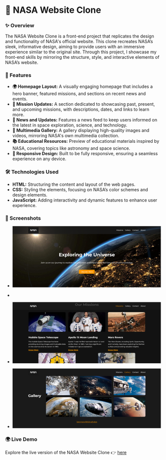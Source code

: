 # 🌌 NASA Website Clone

### ✨ Overview

The NASA Website Clone is a front-end project that replicates the design and functionality of NASA's official website. This clone recreates NASA’s sleek, informative design, aiming to provide users with an immersive experience similar to the original site. Through this project, I showcase my front-end skills by mirroring the structure, style, and interactive elements of NASA’s website.

### 🚀 Features

- **🌍 Homepage Layout:** A visually engaging homepage that includes a hero banner, featured missions, and sections on recent news and events.
- **🚀 Mission Updates:** A section dedicated to showcasing past, present, and upcoming missions, with descriptions, dates, and links to learn more.
- **📰 News and Updates:** Features a news feed to keep users informed on the latest in space exploration, science, and technology.
- **📸 Multimedia Gallery:** A gallery displaying high-quality images and videos, mirroring NASA's own multimedia collection.
- **📚 Educational Resources:** Preview of educational materials inspired by NASA, covering topics like astronomy and space science.
- **📱 Responsive Design:** Built to be fully responsive, ensuring a seamless experience on any device.

### 🛠️ Technologies Used

- **HTML:** Structuring the content and layout of the web pages.
- **CSS:** Styling the elements, focusing on NASA’s color schemes and design elements.
- **JavaScript:** Adding interactivity and dynamic features to enhance user experience.

### 📸 Screenshots

- ![Homepage](https://github.com/5225prachi/NASA-CLONE/blob/main/homepage.png)
- 
- ![Mission Updates](https://github.com/5225prachi/NASA-CLONE/blob/main/mission.png)
  
- ![Multimedia Gallery](https://github.com/5225prachi/NASA-CLONE/blob/main/gallery.png)

### 🌍 Live Demo

Explore the live version of the NASA Website Clone 👉 [here]([https://your-live-demo-link.com])
